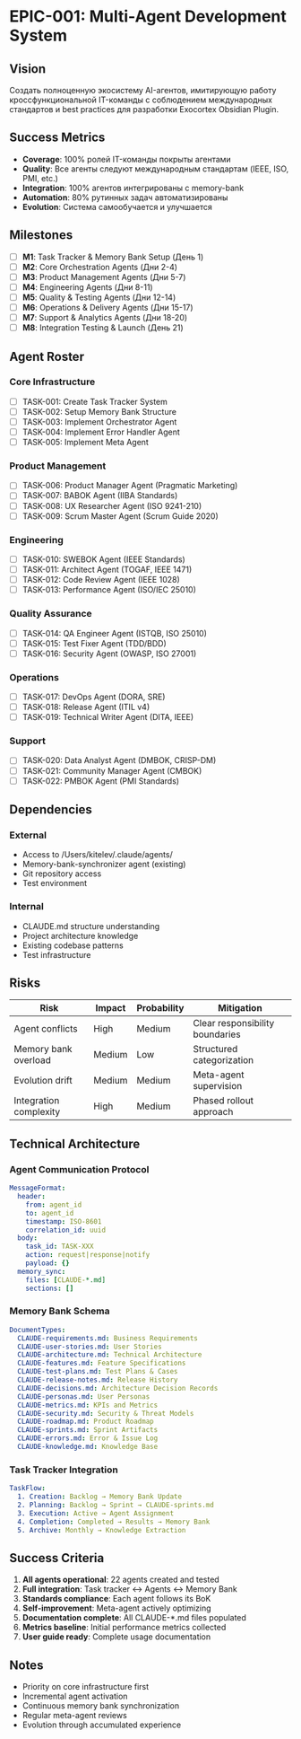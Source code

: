 # EPIC-001: Multi-Agent Development System

## Vision
Создать полноценную экосистему AI-агентов, имитирующую работу кроссфункциональной IT-команды с соблюдением международных стандартов и best practices для разработки Exocortex Obsidian Plugin.

## Success Metrics
- **Coverage**: 100% ролей IT-команды покрыты агентами
- **Quality**: Все агенты следуют международным стандартам (IEEE, ISO, PMI, etc.)
- **Integration**: 100% агентов интегрированы с memory-bank
- **Automation**: 80% рутинных задач автоматизированы
- **Evolution**: Система самообучается и улучшается

## Milestones
- [ ] **M1**: Task Tracker & Memory Bank Setup (День 1)
- [ ] **M2**: Core Orchestration Agents (Дни 2-4)
- [ ] **M3**: Product Management Agents (Дни 5-7)
- [ ] **M4**: Engineering Agents (Дни 8-11)
- [ ] **M5**: Quality & Testing Agents (Дни 12-14)
- [ ] **M6**: Operations & Delivery Agents (Дни 15-17)
- [ ] **M7**: Support & Analytics Agents (Дни 18-20)
- [ ] **M8**: Integration Testing & Launch (День 21)

## Agent Roster

### Core Infrastructure
- [ ] TASK-001: Create Task Tracker System
- [ ] TASK-002: Setup Memory Bank Structure
- [ ] TASK-003: Implement Orchestrator Agent
- [ ] TASK-004: Implement Error Handler Agent
- [ ] TASK-005: Implement Meta Agent

### Product Management
- [ ] TASK-006: Product Manager Agent (Pragmatic Marketing)
- [ ] TASK-007: BABOK Agent (IIBA Standards)
- [ ] TASK-008: UX Researcher Agent (ISO 9241-210)
- [ ] TASK-009: Scrum Master Agent (Scrum Guide 2020)

### Engineering
- [ ] TASK-010: SWEBOK Agent (IEEE Standards)
- [ ] TASK-011: Architect Agent (TOGAF, IEEE 1471)
- [ ] TASK-012: Code Review Agent (IEEE 1028)
- [ ] TASK-013: Performance Agent (ISO/IEC 25010)

### Quality Assurance
- [ ] TASK-014: QA Engineer Agent (ISTQB, ISO 25010)
- [ ] TASK-015: Test Fixer Agent (TDD/BDD)
- [ ] TASK-016: Security Agent (OWASP, ISO 27001)

### Operations
- [ ] TASK-017: DevOps Agent (DORA, SRE)
- [ ] TASK-018: Release Agent (ITIL v4)
- [ ] TASK-019: Technical Writer Agent (DITA, IEEE)

### Support
- [ ] TASK-020: Data Analyst Agent (DMBOK, CRISP-DM)
- [ ] TASK-021: Community Manager Agent (CMBOK)
- [ ] TASK-022: PMBOK Agent (PMI Standards)

## Dependencies
### External
- Access to /Users/kitelev/.claude/agents/
- Memory-bank-synchronizer agent (existing)
- Git repository access
- Test environment

### Internal
- CLAUDE.md structure understanding
- Project architecture knowledge
- Existing codebase patterns
- Test infrastructure

## Risks
| Risk | Impact | Probability | Mitigation |
|------|--------|-------------|------------|
| Agent conflicts | High | Medium | Clear responsibility boundaries |
| Memory bank overload | Medium | Low | Structured categorization |
| Evolution drift | Medium | Medium | Meta-agent supervision |
| Integration complexity | High | Medium | Phased rollout approach |

## Technical Architecture

### Agent Communication Protocol
```yaml
MessageFormat:
  header:
    from: agent_id
    to: agent_id
    timestamp: ISO-8601
    correlation_id: uuid
  body:
    task_id: TASK-XXX
    action: request|response|notify
    payload: {}
  memory_sync:
    files: [CLAUDE-*.md]
    sections: []
```

### Memory Bank Schema
```yaml
DocumentTypes:
  CLAUDE-requirements.md: Business Requirements
  CLAUDE-user-stories.md: User Stories
  CLAUDE-architecture.md: Technical Architecture
  CLAUDE-features.md: Feature Specifications
  CLAUDE-test-plans.md: Test Plans & Cases
  CLAUDE-release-notes.md: Release History
  CLAUDE-decisions.md: Architecture Decision Records
  CLAUDE-personas.md: User Personas
  CLAUDE-metrics.md: KPIs and Metrics
  CLAUDE-security.md: Security & Threat Models
  CLAUDE-roadmap.md: Product Roadmap
  CLAUDE-sprints.md: Sprint Artifacts
  CLAUDE-errors.md: Error & Issue Log
  CLAUDE-knowledge.md: Knowledge Base
```

### Task Tracker Integration
```yaml
TaskFlow:
  1. Creation: Backlog → Memory Bank Update
  2. Planning: Backlog → Sprint → CLAUDE-sprints.md
  3. Execution: Active → Agent Assignment
  4. Completion: Completed → Results → Memory Bank
  5. Archive: Monthly → Knowledge Extraction
```

## Success Criteria
1. **All agents operational**: 22 agents created and tested
2. **Full integration**: Task tracker ↔ Agents ↔ Memory Bank
3. **Standards compliance**: Each agent follows its BoK
4. **Self-improvement**: Meta-agent actively optimizing
5. **Documentation complete**: All CLAUDE-*.md files populated
6. **Metrics baseline**: Initial performance metrics collected
7. **User guide ready**: Complete usage documentation

## Notes
- Priority on core infrastructure first
- Incremental agent activation
- Continuous memory bank synchronization
- Regular meta-agent reviews
- Evolution through accumulated experience